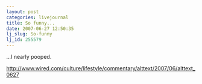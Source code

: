 ```yaml
---
layout: post
categories: livejournal
title: So funny...
date: 2007-06-27 12:50:35
lj_slug: So-funny
lj_id: 255579
---
```

...I nearly pooped.  



<http://www.wired.com/culture/lifestyle/commentary/alttext/2007/06/alttext_0627>
